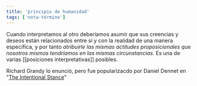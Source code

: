 ```yaml
---
title: 'principio de humanidad'
tags: ['nota-término']
---
```


Cuando interpretamos al otro deberíamos asumir que sus creencias y deseos están relacionados entre sí y con la realidad de una manera específica, y por tanto *atribuirle las mismas actitudes proposicionales que nosotros mismos tendríamos en las mismas circunstancias*. Es una de varias [[posiciones interpretativas]] posibles.


Richard Grandy lo enunció, pero fue popularizacdo por Daniel Dennet en "[The Intentional Stance](https://mitpress.mit.edu/books/intentional-stance)"